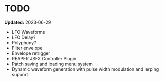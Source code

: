 # TODO

**Updated:** 2023-06-29

- LFO Waveforms
- LFO Delay?
- Polyphony?
- Filter envelope
- Envelope retrigger
- REAPER JSFX Controller Plugin
- Patch saving and loading menu system
- Dynamic waveform generation with pulse width modulation and lerping support
